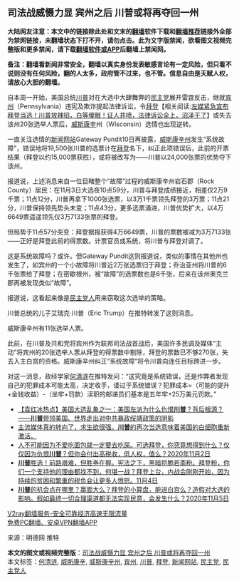  <h2>司法战威慑力显 宾州之后 川普或将再夺回一州</h2> <p class="notice"><b>大陆网友注意：本文中的链接除此处和文末的<a href="https://github.com/bannedbook/fanqiang" >翻墙</a>软件下载和<a href="https://github.com/killgcd/justmysocks/blob/master/README.md">翻墙推荐</a>链接外全部为禁网链接，未翻墙状态下打不开，请勿点击。此为文字版禁闻，欲看图文视频完整版和更多禁闻，请下载<a href="https://github.com/bannedbook/fanqiang">翻墙软件或APP</a>后翻墙上禁闻网。</p><p>备注：翻墙看新闻非常安全，翻墙以真实身份发表敏感言论有一定风险，但只看不说则没有任何风险，翻的人太多，政府管不过来，也不管。信息自由是天赋人权，请放心大胆的翻墙。</b></p>  <div class="entry"> <p>自本周一开始，美国总统<a href="https://www.bannedbook.org/bnews/tag/%e5%b7%9d%e6%99%ae/" class="st_tag internal_tag" rel="tag" title="标签 川普 下的日志">川普</a>对在大选中大肆舞弊的<a href="https://www.bannedbook.org/bnews/tag/%e6%b0%91%e4%b8%bb%e5%85%9a/" class="st_tag internal_tag" rel="tag" title="标签 民主党 下的日志">民主党</a>展开雷霆反击，继就<a href="https://www.bannedbook.org/bnews/tag/%E5%AE%BE%E5%B7%9E/" class="st_tag internal_tag" rel="tag" title="标签 宾州 下的日志">宾州</a>（Pennsylvania）违宪及欺诈提起法律诉讼，令<span class='wp_keywordlink'><a href="https://www.bannedbook.org/bnews/comments/20201018/1415809.html" title="“硬盘门”再爆：拿中共华信10％股的“大人物”正是拜登" target="_blank">拜登</a></span>【相关阅读:<a href='https://www.bannedbook.org/bnews/bannedvideo/20201108/1427782.html' target='_blank'>左媒紧急宣布拜登当选！川普放辣招，白等傻眼！证人井喷，法律诉讼全上，沼泽干了</a>】或失去该州20张选举人票后，<a href="https://www.bannedbook.org/bnews/tag/%E5%A8%81%E6%96%AF%E5%BA%B7%E8%BE%9B/" class="st_tag internal_tag" rel="tag" title="标签 威斯康辛 下的日志">威斯康辛</a>州（Wisconsin）选情也出现逆转。</p> <p></p> <p>一直关注选情的<span class='wp_keywordlink_affiliate'><a href="https://www.bannedbook.org/" title="新闻网站">新闻网站</a></span>Gateway Pundit10日再披露，<a href="https://www.bannedbook.org/bnews/tag/%E5%A8%81%E6%96%AF%E5%BA%B7%E8%BE%9B%E5%B7%9E/" class="st_tag internal_tag" rel="tag" title="标签 威斯康辛州 下的日志">威斯康辛州</a>发生“系统故障”，错误地将19,500张川普的选票计在<a href="https://www.bannedbook.org/bnews/tag/%e6%8b%9c%e7%99%bb/" class="st_tag internal_tag" rel="tag" title="标签 拜登 下的日志">拜登</a>名下，纠正此项错误后，此前的开票结果（拜登以约15,000票获胜），或将被改写为——川普以24,000张票的优势夺下该州。</p> <p>报道说，上述消息来自一位目睹整个“故障”过程的威斯康辛州岩石郡（Rock County）居民：在11月3日大选夜10点59分，川普与拜登成绩接近，相差仅2万9千票；11点12分，川普再拿下1000张选票，以3万1千票领先拜登的3万票；11点21分，川普保持领先势头未变；11点43分，更多选票涌进，川普优势扩大，以4万6649票遥遥领先仅3万7133张票的拜登。</p>  <p>但局势于11点57分突变：拜登据报获得4万6649票，川普的票数被减为3万7133张——正好是拜登此前的得票数。计票官员或系统，将川普与拜登对调了。</p> <p>这是系统故障吗？或许。但Gateway Pundit这则报道说，类似的事情在其他州也发生了，如宾州的一个小故障将川普近2万张选票归于拜登；乔治亚州将川普的6千张票给了拜登；在密歇根州，被“故障”的选票数也是6千张，后来在该州奥克兰郡再被发现类似“故障”。</p> <p>报道说，这看起来像是<a href="https://www.bannedbook.org/bnews/tag/%e6%b0%91%e4%b8%bb%e5%85%9a%e4%ba%ba/" class="st_tag internal_tag" rel="tag" title="标签 民主党人 下的日志">民主党人</a>用来窃取这次选举的策略。</p> <p>川普总统的儿子艾瑞克·川普（Eric Trump）在推特转发了这则消息。</p>  <p></p> <p>威斯康辛州有11张选举人票。</p> <p>此前，在川普及共和党将宾州作为联邦司法战首战后，美国许多民调及媒体“主动”将宾州的20张选举人票从拜登的得票数中剔除，拜登的票数已不够270张，失去入主白宫的资格。威斯康辛州纠正“系统故障”将令川普向连任目标跨进一步。</p> <p>对这一消息，政经学家<a href="https://www.bannedbook.org/bnews/tag/%e4%bd%95%e6%b8%85%e6%b6%9f/" class="st_tag internal_tag" rel="tag" title="标签 何清涟 下的日志">何清涟</a>在推特发问：“这究竟是系统错误，还是作弊者发现自己的犯罪成本可能太高，决定收手，诿过于系统错误？犯罪成本=（可能的提升+金钱收益）-（坐牢+罚款）渎职的邮递员们基本是五年牢+25万美元罚款。”</p>  <ul class='op-related-articles' title='相关阅读'> <li><a href='https://www.bannedbook.org/bnews/bannedvideo/20201111/1429355.html' target='_blank'>【袁红冰热点】美国大选乱象之一：美国左派为什么仇恨<b>川普</b>？背后根源？——<b>川普</b>带领美国、世界走出对中共暴政绥靖政策的阴影</a></li> <li><a href='https://www.bannedbook.org/bnews/bannedvideo/20201031/1429348.html' target='_blank'>主流媒体真的转向了，求生欲很强。<b>川普</b>的再次当选意味着美国的白细胞重新激活。</a></li> <li><a href='https://www.bannedbook.org/bnews/bannedvideo/20201103/1429345.html' target='_blank'>人不可能因为不爱吃面包就一定要去吃屎。可选拜登，你究竟想得到什么？仅仅因为仇恨<b>川普</b>？但你会付出高税收，低人权，值么？2020年11月2日</a></li> <li><a href='https://www.bannedbook.org/bnews/bannedvideo/20201104/1429344.html' target='_blank'><b>川普</b>胜选！前路艰难，但胜券在握。宪法之下，黑暗将脆若齑粉。拜登粉，你们一个支持他的理由都找不到，何堪一战？拜登上台，内战会刚刚开始，因为持续的贫困和繁重的税负会让更多人愤怒。11月4日</a></li> <li><a href='https://www.bannedbook.org/bnews/bannedvideo/20201105/1429343.html' target='_blank'><b>川普</b>的机会点在哪里？赢面大么？拜登的小算盘，能进白宫么？造假对大选的影响。假如最终一切合理渠道都无法实现民意，会发生什么？2020年11月5日</a></li> </ul> <p class="texttj"> <a href="https://www.bannedbook.org/forum23/topic22702.html" target="_blank">V2ray翻墙服务-安全可靠经济高速无限流量</a><br/> <a href="https://github.com/bannedbook/fanqiang/wiki/%E7%A6%81%E9%97%BB%E7%BD%91%E5%AE%89%E5%8D%93%E7%BF%BB%E5%A2%99%E6%96%B0%E9%97%BBAPP" target="_blank">免费PC翻墙、安卓VPN翻墙APP</a></p><p> 来源：明德网 推特 </p><a name='sharetosocial'></a>       <div><b>本文的图文或视频完整版</b>：<a href='https://www.bannedbook.org/bnews/cnnews/20201111/1429362.html'>司法战威慑力显 宾州之后 川普或将再夺回一州</a></div>  </div><!--END ENTRY--> <div class="postfooter"> <div>本文标签：<a href="https://www.bannedbook.org/bnews/tag/%e4%bd%95%e6%b8%85%e6%b6%9f/" rel="tag">何清涟</a>, <a href="https://www.bannedbook.org/bnews/tag/%E5%A8%81%E6%96%AF%E5%BA%B7%E8%BE%9B/" rel="tag">威斯康辛</a>, <a href="https://www.bannedbook.org/bnews/tag/%E5%A8%81%E6%96%AF%E5%BA%B7%E8%BE%9B%E5%B7%9E/" rel="tag">威斯康辛州</a>, <a href="https://www.bannedbook.org/bnews/tag/%E5%AE%BE%E5%B7%9E/" rel="tag">宾州</a>, <a href="https://www.bannedbook.org/bnews/tag/%e5%b7%9d%e6%99%ae/" rel="tag">川普</a>, <a href="https://www.bannedbook.org/bnews/tag/%e6%8b%9c%e7%99%bb/" rel="tag">拜登</a>, <a href="https://www.bannedbook.org/bnews/tag/%E6%96%B0%E9%97%BB%E7%BD%91%E7%AB%99/" rel="tag">新闻网站</a>, <a href="https://www.bannedbook.org/bnews/tag/%e6%b0%91%e4%b8%bb%e5%85%9a/" rel="tag">民主党</a>, <a href="https://www.bannedbook.org/bnews/tag/%e6%b0%91%e4%b8%bb%e5%85%9a%e4%ba%ba/" rel="tag">民主党人</a></div>  </div><!--END POSTFOOTER--> 